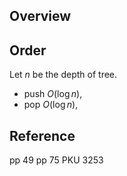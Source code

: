 ## Overview

## Order
Let $n$ be the depth of tree.

* push $O(\log n)$,
* pop $O(\log n)$,

## Reference
pp 49
pp 75
PKU 3253
